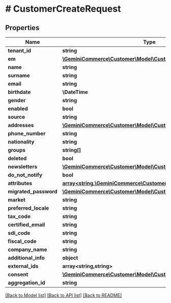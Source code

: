 # # CustomerCreateRequest


## Properties


Name | Type | Description | Notes
------------ | ------------- | ------------- | -------------
**tenant_id**| **string** |   | [optional]
**em**| [**\GeminiCommerce\Customer\Model\CustomerEMFields**](CustomerEMFields.md) |   | [optional]
**name**| **string** |   | [optional]
**surname**| **string** |   | [optional]
**email**| **string** |   | [optional]
**birthdate**| **\DateTime** |   | [optional]
**gender**| **string** |   | [optional]
**enabled**| **bool** |   | [optional]
**source**| **string** |   | [optional]
**addresses**| [**\GeminiCommerce\Customer\Model\CustomerAddressEntity[]**](CustomerAddressEntity.md) |   | [optional]
**phone_number**| **string** |   | [optional]
**nationality**| **string** |   | [optional]
**groups**| **string[]** |   | [optional]
**deleted**| **bool** |   | [optional]
**newsletters**| [**\GeminiCommerce\Customer\Model\CustomerNewsletterRequest[]**](CustomerNewsletterRequest.md) |   | [optional]
**do_not_notify**| **bool** |   | [optional]
**attributes**| [**array<string,\GeminiCommerce\Customer\Model\ProtobufAny>**](ProtobufAny.md) |   | [optional]
**migrated_password**| [**\GeminiCommerce\Customer\Model\CustomerPassword**](CustomerPassword.md) |   | [optional]
**market**| **string** |   | [optional]
**preferred_locale**| **string** |   | [optional]
**tax_code**| **string** |   | [optional]
**certified_email**| **string** |   | [optional]
**sdi_code**| **string** |   | [optional]
**fiscal_code**| **string** |   | [optional]
**company_name**| **string** |   | [optional]
**additional_info**| **object** |   | [optional]
**external_ids**| **array<string,string>** |   | [optional]
**consent**| [**\GeminiCommerce\Customer\Model\CustomerCreateConsentRequest**](CustomerCreateConsentRequest.md) |   | [optional]
**aggregation_id**| **string** |   | [optional]


[[Back to Model list]](../../README.md#models) [[Back to API list]](../../README.md#endpoints) [[Back to README]](../../README.md)